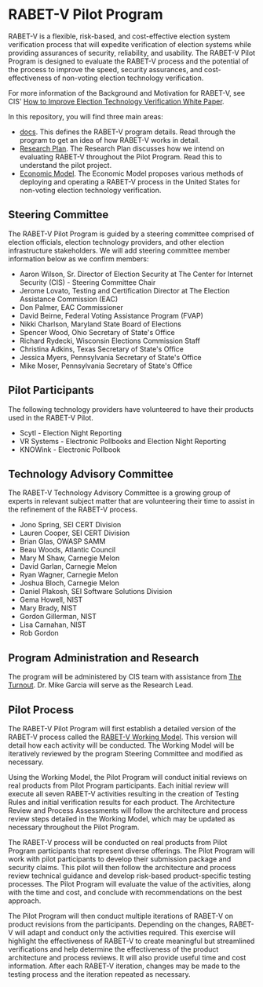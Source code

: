 # RABET-V Pilot Program

RABET-V is a flexible, risk-based, and cost-effective election system verification process that will expedite verification of election systems while providing assurances of security, reliability, and usability. The RABET-V Pilot Program is designed to evaluate the RABET-V process and the potential of the process to improve the speed, security assurances, and cost-effectiveness of non-voting election technology verification. 

For more information of the Background and Motivation for RABET-V, see CIS' [How to Improve Election Technology Verification White Paper](resources/Elections_Tech-Ver-White_Paper-2020-0121.pdf). 

In this repository, you will find three main areas:

* [docs](docs). This defines the RABET-V program details. Read through the program to get an idea of how RABET-V works in detail.
* [Research Plan](research/Research_Plan). The Research Plan discusses how we intend on evaluating RABET-V throughout the Pilot Program. Read this to understand the pilot project.
* [Economic Model](research/Economic_Model). The Economic Model proposes various methods of deploying and operating a RABET-V process in the United States for non-voting election technology verification.

## Steering Committee
The RABET-V Pilot Program is guided by a steering committee comprised of election officials, election technology providers, and other election infrastructure stakeholders.
We will add steering committee member information below as we confirm members:

- Aaron Wilson, Sr. Director of Election Security at The Center for Internet Security (CIS) - Steering Committee Chair
- Jerome Lovato, Testing and Certification Director at The Election Assistance Commission (EAC) 
- Don Palmer, EAC Commissioner
- David Beirne, Federal Voting Assistance Program (FVAP)
- Nikki Charlson, Maryland State Board of Elections
- Spencer Wood, Ohio Secretary of State's Office
- Richard Rydecki, Wisconsin Elections Commission Staff
- Christina Adkins, Texas Secretary of State's Office
- Jessica Myers, Pennsylvania Secretary of State's Office
- Mike Moser, Pennsylvania Secretary of State's Office

## Pilot Participants

The following technology providers have volunteered to have their products used in the RABET-V Pilot. 

- Scytl - Election Night Reporting
- VR Systems - Electronic Pollbooks and Election Night Reporting
- KNOWink - Electronic Pollbook

## Technology Advisory Committee

The RABET-V Technology Advisory Committee is a growing group of experts in relevant subject matter that are volunteering their time to assist in the refinement of the RABET-V process. 

- Jono Spring, SEI CERT Division
- Lauren Cooper, SEI CERT Division
- Brian Glas, OWASP SAMM
- Beau Woods, Atlantic Council
- Mary M Shaw, Carnegie Melon
- David Garlan, Carnegie Melon
- Ryan Wagner, Carnegie Melon 
- Joshua Bloch, Carnegie Melon
- Daniel Plakosh, SEI Software Solutions Division
- Gema Howell, NIST
- Mary Brady, NIST
- Gordon Gillerman, NIST
- Lisa Carnahan, NIST
- Rob Gordon

## Program Administration and Research
The program will be administered by CIS team with assistance from [The Turnout](https://turnout.rocks). Dr. Mike Garcia will serve as the Research Lead.

## Pilot Process

The RABET-V Pilot Program will first establish a detailed version of the RABET-V process called the [RABET-V Working Model](docs/source/README.md). This version will detail how each activity will be conducted. The Working Model will be iteratively reviewed by the program Steering Committee and modified as necessary.

Using the Working Model, the Pilot Program will conduct initial reviews on real products from Pilot Program participants. Each initial review will execute all seven RABET-V activities resulting in the creation of Testing Rules and initial verification results for each product. The Architecture Review and Process Assessments will follow the architecture and process review steps detailed in the Working Model, which may be updated as necessary throughout the Pilot Program.

The RABET-V process will be conducted on real products from Pilot Program participants that represent diverse offerings. The Pilot Program will work with pilot participants to develop their submission package and security claims. This pilot will then follow the architecture and process review technical guidance and develop risk-based product-specific testing processes. The Pilot Program will evaluate the value of the activities, along with the time and cost, and conclude with recommendations on the best approach. 

The Pilot Program will then conduct multiple iterations of RABET-V on product revisions from the participants. Depending on the changes, RABET-V will adapt and conduct only the activities required. This exercise will highlight the effectiveness of RABET-V to create meaningful but streamlined verifications and help determine the effectiveness of the product architecture and process reviews. It will also provide useful time and cost information. After each RABET-V iteration, changes may be made to the testing process and the iteration repeated as necessary.
